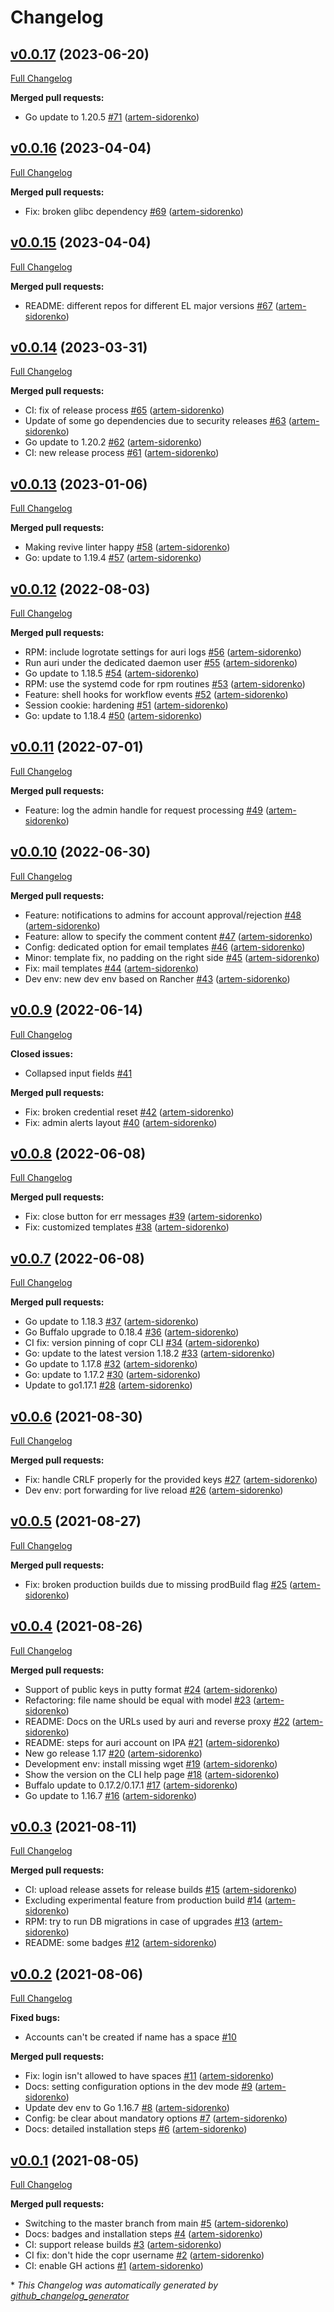 # Changelog

## [v0.0.17](https://github.com/auri/auri/tree/v0.0.17) (2023-06-20)

[Full Changelog](https://github.com/auri/auri/compare/v0.0.16...v0.0.17)

**Merged pull requests:**

- Go update to 1.20.5 [\#71](https://github.com/auri/auri/pull/71) ([artem-sidorenko](https://github.com/artem-sidorenko))

## [v0.0.16](https://github.com/auri/auri/tree/v0.0.16) (2023-04-04)

[Full Changelog](https://github.com/auri/auri/compare/v0.0.15...v0.0.16)

**Merged pull requests:**

- Fix: broken glibc dependency [\#69](https://github.com/auri/auri/pull/69) ([artem-sidorenko](https://github.com/artem-sidorenko))

## [v0.0.15](https://github.com/auri/auri/tree/v0.0.15) (2023-04-04)

[Full Changelog](https://github.com/auri/auri/compare/v0.0.14...v0.0.15)

**Merged pull requests:**

- README: different repos for different EL major versions [\#67](https://github.com/auri/auri/pull/67) ([artem-sidorenko](https://github.com/artem-sidorenko))

## [v0.0.14](https://github.com/auri/auri/tree/v0.0.14) (2023-03-31)

[Full Changelog](https://github.com/auri/auri/compare/v0.0.13...v0.0.14)

**Merged pull requests:**

- CI: fix of release process [\#65](https://github.com/auri/auri/pull/65) ([artem-sidorenko](https://github.com/artem-sidorenko))
- Update of some go dependencies due to security releases [\#63](https://github.com/auri/auri/pull/63) ([artem-sidorenko](https://github.com/artem-sidorenko))
- Go update to 1.20.2 [\#62](https://github.com/auri/auri/pull/62) ([artem-sidorenko](https://github.com/artem-sidorenko))
- CI: new release process [\#61](https://github.com/auri/auri/pull/61) ([artem-sidorenko](https://github.com/artem-sidorenko))

## [v0.0.13](https://github.com/auri/auri/tree/v0.0.13) (2023-01-06)

[Full Changelog](https://github.com/auri/auri/compare/v0.0.12...v0.0.13)

**Merged pull requests:**

- Making revive linter happy [\#58](https://github.com/auri/auri/pull/58) ([artem-sidorenko](https://github.com/artem-sidorenko))
- Go: update to 1.19.4 [\#57](https://github.com/auri/auri/pull/57) ([artem-sidorenko](https://github.com/artem-sidorenko))

## [v0.0.12](https://github.com/auri/auri/tree/v0.0.12) (2022-08-03)

[Full Changelog](https://github.com/auri/auri/compare/v0.0.11...v0.0.12)

**Merged pull requests:**

- RPM: include logrotate settings for auri logs [\#56](https://github.com/auri/auri/pull/56) ([artem-sidorenko](https://github.com/artem-sidorenko))
- Run auri under the dedicated daemon user [\#55](https://github.com/auri/auri/pull/55) ([artem-sidorenko](https://github.com/artem-sidorenko))
- Go update to 1.18.5 [\#54](https://github.com/auri/auri/pull/54) ([artem-sidorenko](https://github.com/artem-sidorenko))
- RPM: use the systemd code for rpm routines [\#53](https://github.com/auri/auri/pull/53) ([artem-sidorenko](https://github.com/artem-sidorenko))
- Feature: shell hooks for workflow events  [\#52](https://github.com/auri/auri/pull/52) ([artem-sidorenko](https://github.com/artem-sidorenko))
- Session cookie: hardening [\#51](https://github.com/auri/auri/pull/51) ([artem-sidorenko](https://github.com/artem-sidorenko))
- Go: update to 1.18.4 [\#50](https://github.com/auri/auri/pull/50) ([artem-sidorenko](https://github.com/artem-sidorenko))

## [v0.0.11](https://github.com/auri/auri/tree/v0.0.11) (2022-07-01)

[Full Changelog](https://github.com/auri/auri/compare/v0.0.10...v0.0.11)

**Merged pull requests:**

- Feature: log the admin handle for request processing [\#49](https://github.com/auri/auri/pull/49) ([artem-sidorenko](https://github.com/artem-sidorenko))

## [v0.0.10](https://github.com/auri/auri/tree/v0.0.10) (2022-06-30)

[Full Changelog](https://github.com/auri/auri/compare/v0.0.9...v0.0.10)

**Merged pull requests:**

- Feature: notifications to admins for account approval/rejection [\#48](https://github.com/auri/auri/pull/48) ([artem-sidorenko](https://github.com/artem-sidorenko))
- Feature: allow to specify the comment content [\#47](https://github.com/auri/auri/pull/47) ([artem-sidorenko](https://github.com/artem-sidorenko))
- Config: dedicated option for email templates [\#46](https://github.com/auri/auri/pull/46) ([artem-sidorenko](https://github.com/artem-sidorenko))
- Minor: template fix, no padding on the right side [\#45](https://github.com/auri/auri/pull/45) ([artem-sidorenko](https://github.com/artem-sidorenko))
- Fix: mail templates [\#44](https://github.com/auri/auri/pull/44) ([artem-sidorenko](https://github.com/artem-sidorenko))
- Dev env: new dev env based on Rancher [\#43](https://github.com/auri/auri/pull/43) ([artem-sidorenko](https://github.com/artem-sidorenko))

## [v0.0.9](https://github.com/auri/auri/tree/v0.0.9) (2022-06-14)

[Full Changelog](https://github.com/auri/auri/compare/v0.0.8...v0.0.9)

**Closed issues:**

- Collapsed input fields [\#41](https://github.com/auri/auri/issues/41)

**Merged pull requests:**

- Fix: broken credential reset [\#42](https://github.com/auri/auri/pull/42) ([artem-sidorenko](https://github.com/artem-sidorenko))
- Fix: admin alerts layout [\#40](https://github.com/auri/auri/pull/40) ([artem-sidorenko](https://github.com/artem-sidorenko))

## [v0.0.8](https://github.com/auri/auri/tree/v0.0.8) (2022-06-08)

[Full Changelog](https://github.com/auri/auri/compare/v0.0.7...v0.0.8)

**Merged pull requests:**

- Fix: close button for err messages [\#39](https://github.com/auri/auri/pull/39) ([artem-sidorenko](https://github.com/artem-sidorenko))
- Fix: customized templates [\#38](https://github.com/auri/auri/pull/38) ([artem-sidorenko](https://github.com/artem-sidorenko))

## [v0.0.7](https://github.com/auri/auri/tree/v0.0.7) (2022-06-08)

[Full Changelog](https://github.com/auri/auri/compare/v0.0.6...v0.0.7)

**Merged pull requests:**

- Go update to 1.18.3 [\#37](https://github.com/auri/auri/pull/37) ([artem-sidorenko](https://github.com/artem-sidorenko))
- Go Buffalo upgrade to 0.18.4 [\#36](https://github.com/auri/auri/pull/36) ([artem-sidorenko](https://github.com/artem-sidorenko))
- CI fix: version pinning of copr CLI [\#34](https://github.com/auri/auri/pull/34) ([artem-sidorenko](https://github.com/artem-sidorenko))
- Go: update to the latest version 1.18.2 [\#33](https://github.com/auri/auri/pull/33) ([artem-sidorenko](https://github.com/artem-sidorenko))
- Go update to 1.17.8 [\#32](https://github.com/auri/auri/pull/32) ([artem-sidorenko](https://github.com/artem-sidorenko))
- Go: update to 1.17.2 [\#30](https://github.com/auri/auri/pull/30) ([artem-sidorenko](https://github.com/artem-sidorenko))
- Update to go1.17.1 [\#28](https://github.com/auri/auri/pull/28) ([artem-sidorenko](https://github.com/artem-sidorenko))

## [v0.0.6](https://github.com/auri/auri/tree/v0.0.6) (2021-08-30)

[Full Changelog](https://github.com/auri/auri/compare/v0.0.5...v0.0.6)

**Merged pull requests:**

- Fix: handle CRLF properly for the provided keys [\#27](https://github.com/auri/auri/pull/27) ([artem-sidorenko](https://github.com/artem-sidorenko))
- Dev env: port forwarding for live reload [\#26](https://github.com/auri/auri/pull/26) ([artem-sidorenko](https://github.com/artem-sidorenko))

## [v0.0.5](https://github.com/auri/auri/tree/v0.0.5) (2021-08-27)

[Full Changelog](https://github.com/auri/auri/compare/v0.0.4...v0.0.5)

**Merged pull requests:**

- Fix: broken production builds due to missing prodBuild flag [\#25](https://github.com/auri/auri/pull/25) ([artem-sidorenko](https://github.com/artem-sidorenko))

## [v0.0.4](https://github.com/auri/auri/tree/v0.0.4) (2021-08-26)

[Full Changelog](https://github.com/auri/auri/compare/v0.0.3...v0.0.4)

**Merged pull requests:**

- Support of public keys in putty format [\#24](https://github.com/auri/auri/pull/24) ([artem-sidorenko](https://github.com/artem-sidorenko))
- Refactoring: file name should be equal with model [\#23](https://github.com/auri/auri/pull/23) ([artem-sidorenko](https://github.com/artem-sidorenko))
- README: Docs on the URLs used by auri and reverse proxy [\#22](https://github.com/auri/auri/pull/22) ([artem-sidorenko](https://github.com/artem-sidorenko))
- README: steps for auri account on IPA [\#21](https://github.com/auri/auri/pull/21) ([artem-sidorenko](https://github.com/artem-sidorenko))
- New go release 1.17 [\#20](https://github.com/auri/auri/pull/20) ([artem-sidorenko](https://github.com/artem-sidorenko))
- Development env: install missing wget [\#19](https://github.com/auri/auri/pull/19) ([artem-sidorenko](https://github.com/artem-sidorenko))
- Show the version on the CLI help page [\#18](https://github.com/auri/auri/pull/18) ([artem-sidorenko](https://github.com/artem-sidorenko))
- Buffalo update to 0.17.2/0.17.1 [\#17](https://github.com/auri/auri/pull/17) ([artem-sidorenko](https://github.com/artem-sidorenko))
- Go update to 1.16.7 [\#16](https://github.com/auri/auri/pull/16) ([artem-sidorenko](https://github.com/artem-sidorenko))

## [v0.0.3](https://github.com/auri/auri/tree/v0.0.3) (2021-08-11)

[Full Changelog](https://github.com/auri/auri/compare/v0.0.2...v0.0.3)

**Merged pull requests:**

- CI: upload release assets for release builds [\#15](https://github.com/auri/auri/pull/15) ([artem-sidorenko](https://github.com/artem-sidorenko))
- Excluding experimental feature from production build [\#14](https://github.com/auri/auri/pull/14) ([artem-sidorenko](https://github.com/artem-sidorenko))
- RPM: try to run DB migrations in case of upgrades [\#13](https://github.com/auri/auri/pull/13) ([artem-sidorenko](https://github.com/artem-sidorenko))
- README: some badges [\#12](https://github.com/auri/auri/pull/12) ([artem-sidorenko](https://github.com/artem-sidorenko))

## [v0.0.2](https://github.com/auri/auri/tree/v0.0.2) (2021-08-06)

[Full Changelog](https://github.com/auri/auri/compare/v0.0.1...v0.0.2)

**Fixed bugs:**

- Accounts can't be created if name has a space [\#10](https://github.com/auri/auri/issues/10)

**Merged pull requests:**

- Fix: login isn't allowed to have spaces [\#11](https://github.com/auri/auri/pull/11) ([artem-sidorenko](https://github.com/artem-sidorenko))
- Docs: setting configuration options in the dev mode [\#9](https://github.com/auri/auri/pull/9) ([artem-sidorenko](https://github.com/artem-sidorenko))
- Update dev env to Go 1.16.7 [\#8](https://github.com/auri/auri/pull/8) ([artem-sidorenko](https://github.com/artem-sidorenko))
- Config: be clear about mandatory options [\#7](https://github.com/auri/auri/pull/7) ([artem-sidorenko](https://github.com/artem-sidorenko))
- Docs: detailed installation steps [\#6](https://github.com/auri/auri/pull/6) ([artem-sidorenko](https://github.com/artem-sidorenko))

## [v0.0.1](https://github.com/auri/auri/tree/v0.0.1) (2021-08-05)

[Full Changelog](https://github.com/auri/auri/compare/6ecc600fbfd956d9aa554dfac755b08e678c8a15...v0.0.1)

**Merged pull requests:**

- Switching to the master branch from main [\#5](https://github.com/auri/auri/pull/5) ([artem-sidorenko](https://github.com/artem-sidorenko))
- Docs: badges and installation steps [\#4](https://github.com/auri/auri/pull/4) ([artem-sidorenko](https://github.com/artem-sidorenko))
- CI: support release builds [\#3](https://github.com/auri/auri/pull/3) ([artem-sidorenko](https://github.com/artem-sidorenko))
- CI fix: don't hide the copr username [\#2](https://github.com/auri/auri/pull/2) ([artem-sidorenko](https://github.com/artem-sidorenko))
- CI: enable GH actions [\#1](https://github.com/auri/auri/pull/1) ([artem-sidorenko](https://github.com/artem-sidorenko))



\* *This Changelog was automatically generated by [github_changelog_generator](https://github.com/github-changelog-generator/github-changelog-generator)*
